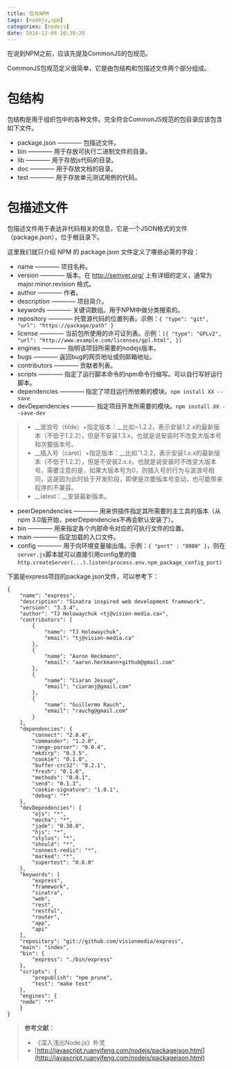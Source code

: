 ```yaml
---
title: 包与NPM
tags: [nodejs,npm]
categories: [nodejs]
date: 2016-12-08 10:39:20
---
```


在说到NPM之前，应该先提及CommonJS的包规范。

CommonJS包规范定义很简单，它是由包结构和包描述文件两个部分组成。

# 包结构

包结构是用于组织包中的各种文件。完全符合CommonJS规范的包目录应该包含如下文件。

* package.json ———— 包描述文件。
* bin ———— 用于存放可执行二进制文件的目录。
* lib ———— 用于存放js代码的目录。
* doc ———— 用于存放文档的目录。
* test ———— 用于存放单元测试用例的代码。

# 包描述文件

包描述文件用于表达非代码相关的信息，它是一个JSON格式的文件（package.json），位于根目录下。

这里我们就只介绍 NPM 的 package.json 文件定义了哪些必需的字段：

* name ———— 项目名称。
* version ———— 版本。在 http://semver.org/ 上有详细的定义，通常为 major.minor.revision 格式。
* author ———— 作者。
* description ———— 项目简介。
* keywords ———— 关键词数组。用于NPM中做分类搜索的。
* repository ———— 托管源代码的位置列表。示例：`{ "type": "git", "url": "https://package/path" }`
* license ———— 当前包所使用的许可证列表。示例：`[{ "type": "GPLv2", "url": "http://www.example.com/licenses/gpl.html", }]`
* engines ———— 指明该项目所需要的nodejs版本。
* bugs ———— 返回bug的网页地址或则邮箱地址。
* contributors ———— 贡献者列表。
* scripts ———— 指定了运行脚本命令的npm命令行缩写。可以自行写好运行脚本。
* dependencies ———— 指定了项目运行所依赖的模块。`npm install XX --save`
* devDependencies ———— 指定项目开发所需要的模块。`npm install XX --save-dev`
> * __波浪号（tilde）+指定版本：__比如~1.2.2，表示安装1.2.x的最新版本（不低于1.2.2），但是不安装1.3.x，也就是说安装时不改变大版本号和次要版本号。
> * __插入号（caret）+指定版本：__比如ˆ1.2.2，表示安装1.x.x的最新版本（不低于1.2.2），但是不安装2.x.x，也就是说安装时不改变大版本号。需要注意的是，如果大版本号为0，则插入号的行为与波浪号相同，这是因为此时处于开发阶段，即使是次要版本号变动，也可能带来程序的不兼容。
> * __latest：__安装最新版本。
* peerDependencies ———— 用来供插件指定其所需要的主工具的版本（从npm 3.0版开始，peerDependencies不再会默认安装了）。
* bin ———— 用来指定各个内部命令对应的可执行文件的位置。
* main ———— 指定加载的入口文件。
* config ———— 用于向环境变量输出值。示例：`{ "port" : "8080" }`，则在`server.js`脚本就可以直接引用config里的值 `http.createServer(...).listen(process.env.npm_package_config_port)`

下面是express项目的package.json文件，可以参考下：
```
{
	"name": "express",
	"description": "Sinatra inspired web development framework",
	"version": "3.3.4",
	"author": "TJ Holowaychuk <tj@vision-media.ca>",
	"contributors": [
		{
			"name": "TJ Holowaychuk",
			"email": "tj@vision-media.ca"
		},
		{
			"name": "Aaron Heckmann",
			"email": "aaron.heckmann+github@gmail.com"
		},
		{
			"name": "Ciaran Jessup",
			"email": "ciaranj@gmail.com"
		},
		{
			"name": "Guillermo Rauch",
			"email": "rauchg@gmail.com"
		}
	],
	"dependencies": {
		"connect": "2.8.4",
		"commander": "1.2.0",
		"range-parser": "0.0.4",
		"mkdirp": "0.3.5",
		"cookie": "0.1.0",
		"buffer-crc32": "0.2.1",
		"fresh": "0.1.0",
		"methods": "0.0.1",
		"send": "0.1.3",
		"cookie-signature": "1.0.1",
		"debug": "*"
	},
	"devDependencies": {
		"ejs": "*",
		"mocha": "*",
		"jade": "0.30.0",
		"hjs": "*",
		"stylus": "*",
		"should": "*",
		"connect-redis": "*",
		"marked": "*",
		"supertest": "0.6.0"
	},
	"keywords": [
		"express",
		"framework",
		"sinatra",
		"web",
		"rest",
		"restful",
		"router",
		"app",
		"api"
	],
	"repository": "git://github.com/visionmedia/express",
	"main": "index",
	"bin": {
		"express": "./bin/express"
	},
	"scripts": {
		"prepublish": "npm prune",
		"test": "make test"
	},
	"engines": {
	"node": "*"
	}
}
```
> __参考文献：__
> - 《深入浅出Node.js》朴灵
> - [http://javascript.ruanyifeng.com/nodejs/packagejson.html](http://javascript.ruanyifeng.com/nodejs/packagejson.html)